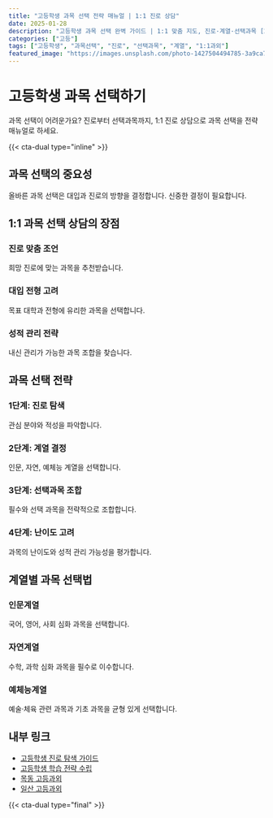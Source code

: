 ```yaml
---
title: "고등학생 과목 선택 전략 매뉴얼 | 1:1 진로 상담"
date: 2025-01-28
description: "고등학생 과목 선택 완벽 가이드 | 1:1 맞춤 지도, 진로·계열·선택과목 [2025년]"
categories: ["고등"]
tags: ["고등학생", "과목선택", "진로", "선택과목", "계열", "1:1과외"]
featured_image: "https://images.unsplash.com/photo-1427504494785-3a9ca7044f45?w=1200&h=630&fit=crop"
---
```


# 고등학생 과목 선택하기

과목 선택이 어려운가요? 진로부터 선택과목까지, 1:1 진로 상담으로 과목 선택을 전략 매뉴얼로 하세요.

{{< cta-dual type="inline" >}}

## 과목 선택의 중요성

올바른 과목 선택은 대입과 진로의 방향을 결정합니다. 신중한 결정이 필요합니다.

## 1:1 과목 선택 상담의 장점

### 진로 맞춤 조언
희망 진로에 맞는 과목을 추천받습니다.

### 대입 전형 고려
목표 대학과 전형에 유리한 과목을 선택합니다.

### 성적 관리 전략
내신 관리가 가능한 과목 조합을 찾습니다.

## 과목 선택 전략

### 1단계: 진로 탐색
관심 분야와 적성을 파악합니다.

### 2단계: 계열 결정
인문, 자연, 예체능 계열을 선택합니다.

### 3단계: 선택과목 조합
필수와 선택 과목을 전략적으로 조합합니다.

### 4단계: 난이도 고려
과목의 난이도와 성적 관리 가능성을 평가합니다.

## 계열별 과목 선택법

### 인문계열
국어, 영어, 사회 심화 과목을 선택합니다.

### 자연계열
수학, 과학 심화 과목을 필수로 이수합니다.

### 예체능계열
예술·체육 관련 과목과 기초 과목을 균형 있게 선택합니다.

## 내부 링크
- [고등학생 진로 탐색 가이드](../../high/high-career-exploration/)
- [고등학생 학습 전략 수립](../../high/high-study-strategy/)
- [목동 고등과외](../../local/mokdong-high/)
- [일산 고등과외](../../local/ilsan-high/)

{{< cta-dual type="final" >}}
